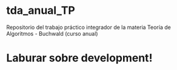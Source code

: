 # tda_anual_TP
Repositorio del trabajo práctico integrador de la materia Teoría de Algoritmos - Buchwald (curso anual)

# Laburar sobre development!
